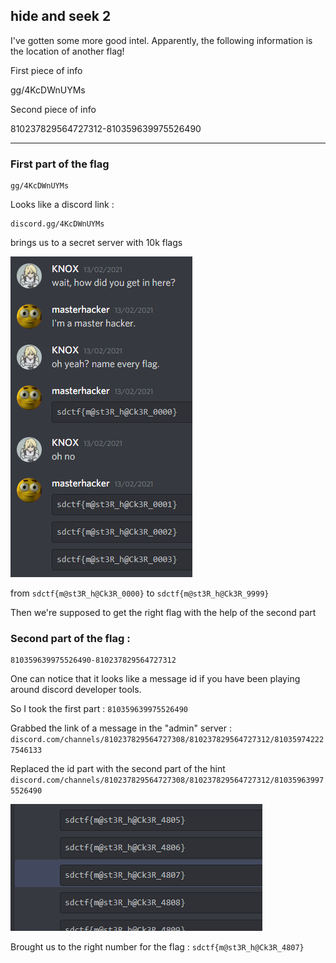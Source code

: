 ## hide and seek 2

I've gotten some more good intel. Apparently, the following information is the location of another flag!

First piece of info

gg/4KcDWnUYMs

Second piece of info

810237829564727312-810359639975526490

---------------------------------

### First part of the flag

    gg/4KcDWnUYMs

Looks like a discord link :

    discord.gg/4KcDWnUYMs

brings us to a secret server with 10k flags

![screen of the server](media/master_hacker.png)

from `sdctf{m@st3R_h@Ck3R_0000}` to `sdctf{m@st3R_h@Ck3R_9999}`

Then we're supposed to get the right flag with the help of the second part

### Second part of the flag :

    810359639975526490-810237829564727312

One can notice that it looks like a message id if you have been playing around discord developer tools.

So I took the first part : `810359639975526490`

Grabbed the link of a message in the "admin" server : `discord.com/channels/810237829564727308/810237829564727312/810359742227546133`

Replaced the id part with the second part of the hint `discord.com/channels/810237829564727308/810237829564727312/810359639975526490`

![flag](media/flag.png)

Brought us to the right number for the flag : `sdctf{m@st3R_h@Ck3R_4807}`
